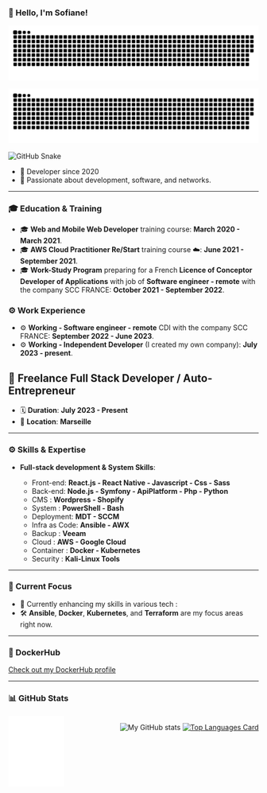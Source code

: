 ### 👋 Hello, I'm Sofiane!

<picture>
  <source media="(prefers-color-scheme: dark)" srcset="github-snake-dark.svg" />
  <source media="(prefers-color-scheme: light)" srcset="github-snake.svg" />
  <img alt="github-snake" src="github-snake.svg" />
</picture>

![GitHub Snake](https://raw.githubusercontent.com/sofiane-wattiez/Sofiane-Wattiez/a5001dd7874605dfa322c27011eaeeb1c04b45c2/github-snake-dark.svg)

![GitHub Snake](https://raw.githubusercontent.com/sofiane-wattiez/Sofiane-Wattiez/blob/output/github-snake.svg)


- 📖 Developer since 2020
- 💬 Passionate about development, software, and networks.

---

### 🎓 Education & Training
- 🎓 **Web and Mobile Web Developer** training course: **March 2020 - March 2021**.
- 🎓 **AWS Cloud Practitioner Re/Start** training course ☁️: **June 2021 - September 2021**.
- 🎓 **Work-Study Program** preparing for a French **Licence of Conceptor Developer of Applications** with job of **Software engineer - remote** with the company SCC FRANCE: **October 2021 - September 2022**.

### ⚙️ Work Experience
- ⚙️ **Working - Software engineer - remote** CDI with the company SCC FRANCE: **September 2022 - June 2023**.
- ⚙️ **Working - Independent Developer** (I created my own company): **July 2023 - present**.

## 💼 Freelance Full Stack Developer / Auto-Entrepreneur

- 🗓️ **Duration**: **July 2023 - Present**
- 📍 **Location**: **Marseille**

---

### ⚙️ Skills & Expertise
- **Full-stack development & System Skills**: 

  - Front-end: **React.js - React Native - Javascript - Css - Sass**
  - Back-end: **Node.js - Symfony - ApiPlatform - Php - Python**
  - CMS : **Wordpress - Shopify**
  - System : **PowerShell - Bash**
  - Deployment: **MDT - SCCM**
  - Infra as Code: **Ansible - AWX**
  - Backup : **Veeam**
  - Cloud : **AWS - Google Cloud**
  - Container : **Docker - Kubernetes**
  - Security : **Kali-Linux Tools**
    
---

### 🚀 Current Focus
- 🌱 Currently enhancing my skills in various tech :
- 🛠️ **Ansible**, **Docker**, **Kubernetes**, and **Terraform** are my focus areas right now.

---

### 🐳 DockerHub
[Check out my DockerHub profile](https://hub.docker.com/u/swattiez)

---

### 📊 GitHub Stats

<div style="display: flex; justify-content: space-between; align-items: flex-start; margin-top: 20px;">
    <!-- Left Column: Metrics -->
    <div style="flex: 1; max-width: 45%;">
        <img align="left" width="50%" alt="if you see this, it means my metrics are not working" src="https://github.com/sofiane-wattiez/Sofiane-Wattiez/blob/main/github-metrics.svg">
    </div>


![My GitHub stats](https://github-readme-stats.vercel.app/api?username=sofiane-wattiez&count_private=True&theme=gotham&show_icons=true)
[![Top Languages Card](https://github-readme-stats.vercel.app/api/top-langs/?username=sofiane-wattiez&langs_count=10&hide=html,procfile&theme=gotham)](https://github.com/sofiane-wattiez/github-readme-stats)

---
